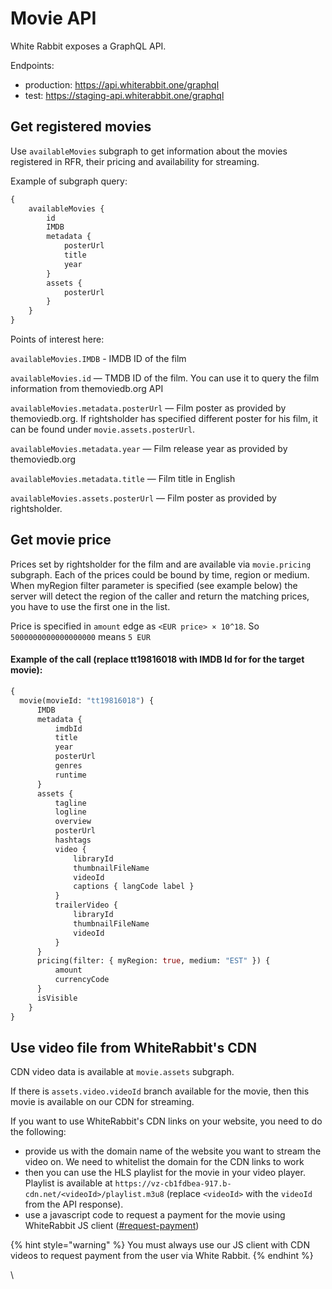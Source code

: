 # Movie API

White Rabbit exposes a GraphQL API.

Endpoints:

* production: https://api.whiterabbit.one/graphql
* test: https://staging-api.whiterabbit.one/graphql

## Get registered movies

Use `availableMovies` subgraph to get information about the movies registered in RFR, their pricing and availability for streaming.

Example of subgraph query:

```graphql
{
    availableMovies {
        id
        IMDB
        metadata {
            posterUrl
            title
            year
        }
        assets {
            posterUrl
        }
    }
}
```

Points of interest here:

`availableMovies.IMDB` - IMDB ID of the film

`availableMovies.id` — TMDB ID of the film. You can use it to query the film information from themoviedb.org API

`availableMovies.metadata.posterUrl` — Film poster as provided by themoviedb.org. If rightsholder has specified different poster for his film, it can be found under `movie.assets.posterUrl`.

`availableMovies.metadata.year` — Film release year as provided by themoviedb.org

`availableMovies.metadata.title` — Film title in English

`availableMovies.assets.posterUrl` — Film poster as provided by rightsholder.&#x20;

## Get movie price

Prices set by rightsholder for the film and are available via `movie.pricing` subgraph. Each of the prices could be bound by time, region or medium. When myRegion filter parameter is specified (see example below) the server will detect the region of the caller and return the matching prices, you have to use the first one in the list.

Price is specified in `amount` edge as `<EUR price> × 10^18`. So `5000000000000000000` means `5 EUR`

#### Example of the call (replace tt19816018 with IMDB Id for for the target movie):

```graphql
{ 
  movie(movieId: "tt19816018") {
      IMDB
      metadata {
          imdbId
          title
          year
          posterUrl
          genres
          runtime
      }
      assets {
          tagline
          logline
          overview
          posterUrl
          hashtags
          video {
              libraryId
              thumbnailFileName
              videoId
              captions { langCode label }
          }
          trailerVideo {
              libraryId
              thumbnailFileName
              videoId
          }
      }
      pricing(filter: { myRegion: true, medium: "EST" }) {
          amount
          currencyCode
      }
      isVisible
    }
}
```

## Use video file from WhiteRabbit's CDN

CDN video data is available at `movie.assets` subgraph.

If there is `assets.video.videoId` branch available for the movie, then this movie is available on our CDN for streaming.&#x20;

If you want to use WhiteRabbit's CDN links on your website, you need to do the following:

* provide us with the domain name of the website you want to stream the video on. We need to whitelist the domain for the CDN links to work
* then you can use the HLS playlist for the movie in your video player. Playlist is available at `https://vz-cb1fdbea-917.b-cdn.net/<videoId>/playlist.m3u8` (replace `<videoId>` with the `videoId` from the API response).&#x20;
* use a javascript code to request a payment for the movie using WhiteRabbit JS client ([#request-payment](payment-api.md#request-payment "mention"))

{% hint style="warning" %}
You must always use our JS client with CDN videos to request payment from the user via White Rabbit.
{% endhint %}

\




















